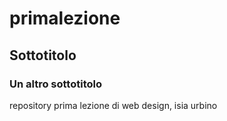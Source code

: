 # primalezione
## Sottotitolo
### Un altro sottotitolo

repository prima lezione di web design, isia urbino
